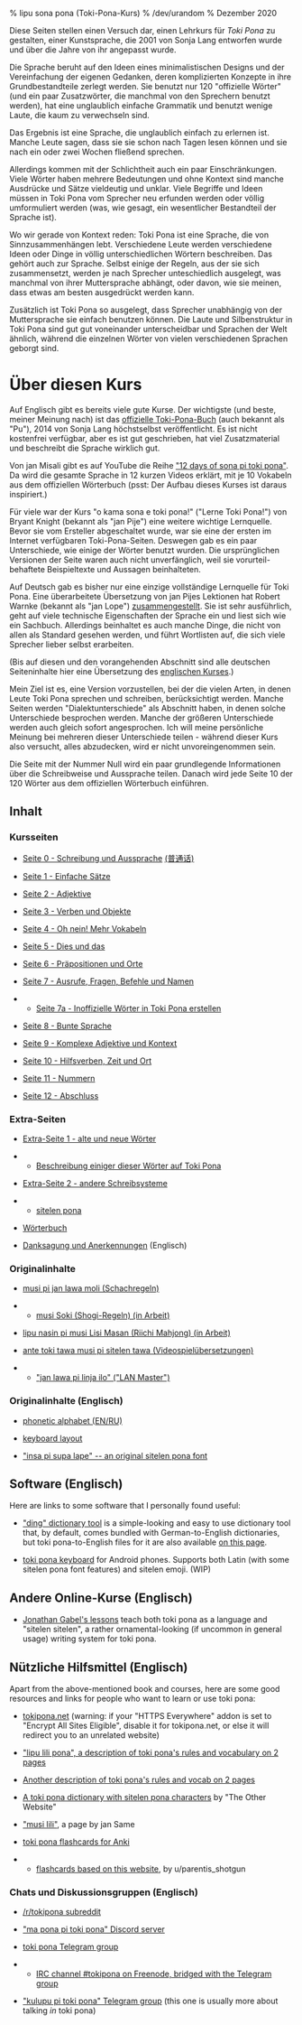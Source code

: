 % lipu sona pona (Toki-Pona-Kurs)
% /dev/urandom
% Dezember 2020

Diese Seiten stellen einen Versuch dar, einen Lehrkurs für *Toki Pona* zu gestalten, 
einer Kunstsprache, die 2001 von Sonja Lang entworfen wurde und über die Jahre von 
ihr angepasst wurde.

Die Sprache beruht auf den Ideen eines minimalistischen Designs und der 
Vereinfachung der eigenen Gedanken, deren komplizierten Konzepte in ihre 
Grundbestandteile zerlegt werden.
Sie benutzt nur 120 "offizielle Wörter" (und ein paar Zusatzwörter, die manchmal 
von den Sprechern benutzt werden), hat eine unglaublich einfache Grammatik und 
benutzt wenige Laute, die kaum zu verwechseln sind.

Das Ergebnis ist eine Sprache, die unglaublich einfach zu erlernen ist. Manche Leute 
sagen, dass sie sie schon nach Tagen lesen können und sie nach ein oder zwei Wochen 
fließend sprechen.

Allerdings kommen mit der Schlichtheit auch ein paar Einschränkungen. Viele Wörter haben
mehrere Bedeutungen und ohne Kontext sind manche Ausdrücke und Sätze vieldeutig und unklar. 
Viele Begriffe und Ideen müssen in Toki Pona vom Sprecher neu erfunden werden oder völlig 
umformuliert werden (was, wie gesagt, ein wesentlicher Bestandteil der Sprache ist).

Wo wir gerade von Kontext reden: Toki Pona ist eine Sprache, die von Sinnzusammenhängen lebt. 
Verschiedene Leute werden verschiedene Ideen oder Dinge in völlig unterschiedlichen Wörtern 
beschreiben. Das gehört auch zur Sprache. Selbst einige der Regeln, aus der sie sich zusammensetzt, 
werden je nach Sprecher unteschiedlich ausgelegt, was manchmal von ihrer Muttersprache abhängt, 
oder davon, wie sie meinen, dass etwas am besten ausgedrückt werden kann.

Zusätzlich ist Toki Pona so ausgelegt, dass Sprecher unabhängig von der Muttersprache sie einfach 
benutzen können. Die Laute und Silbenstruktur in Toki Pona sind gut gut voneinander unterscheidbar 
und Sprachen der Welt ähnlich, während die einzelnen Wörter von vielen verschiedenen Sprachen geborgt 
sind.

# Über diesen Kurs

Auf Englisch gibt es bereits viele gute Kurse. Der wichtigste (und beste, meiner Meinung nach) ist das 
[offizielle Toki-Pona-Buch](https://tokipona.org/) (auch bekannt als "Pu"), 2014 von Sonja Lang höchstselbst veröffentlicht. Es ist nicht kostenfrei verfügbar, aber es ist gut geschrieben, hat viel Zusatzmaterial und 
beschreibt die Sprache wirklich gut.

Von jan Misali gibt es auf YouTube die Reihe ["12 days of sona pi toki pona"](https://www.youtube.com/watch?v=4L-dvvng4Zc). 
Da wird die gesamte Sprache in 12 kurzen Videos erklärt, mit je 10 Vokabeln aus dem offiziellen Wörterbuch 
(psst: Der Aufbau dieses Kurses ist daraus inspiriert.)

Für viele war der Kurs "o kama sona e toki pona!" ("Lerne Toki Pona!") von Bryant Knight (bekannt als 
"jan Pije") eine weitere wichtige Lernquelle. Bevor sie vom Ersteller abgeschaltet wurde, war sie eine der 
ersten im Internet verfügbaren Toki-Pona-Seiten. Deswegen gab es ein paar Unterschiede, wie einige der Wörter 
benutzt wurden. Die ursprünglichen Versionen der Seite waren auch nicht unverfänglich, weil sie vorurteil-behaftete Beispieltexte und Aussagen beinhalteten.

Auf Deutsch gab es bisher nur eine einzige vollständige Lernquelle für Toki Pona. Eine überarbeitete 
Übersetzung von jan Pijes Lektionen hat Robert Warnke (bekannt als "jan Lope") [zusammengestellt](https://jan-lope.github.io/Toki_Pona_Lektionen_Deutsch/). Sie ist sehr ausführlich, 
geht auf viele technische Eigenschaften der Sprache ein und liest sich wie ein Sachbuch. Allerdings beinhaltet 
es auch manche Dinge, die nicht von allen als Standard gesehen werden, und führt Wortlisten auf, die 
sich viele Sprecher lieber selbst erarbeiten. 

(Bis auf diesen und den vorangehenden Abschnitt sind alle deutschen Seiteninhalte hier eine Übersetzung des 
[englischen Kurses](index.html).)

Mein Ziel ist es, eine Version vorzustellen, bei der die vielen Arten, in denen
Leute Toki Pona sprechen und schreiben, berücksichtigt werden. Manche Seiten werden 
"Dialektunterschiede" als Abschnitt haben, in denen solche Unterschiede besprochen 
werden. Manche der größeren Unterschiede werden auch gleich sofort angesprochen. 
Ich will meine persönliche Meinung bei mehreren dieser Unterschiede teilen - während 
dieser Kurs also versucht, alles abzudecken, wird er nicht unvoreingenommen sein.

Die Seite mit der Nummer Null wird ein paar grundlegende Informationen über die 
Schreibweise und Aussprache teilen. Danach wird jede Seite 10 der 120 Wörter aus dem 
offiziellen Wörterbuch einführen.

## Inhalt

### Kursseiten

* [Seite 0 - Schreibung und Aussprache](de_0.html) [(普通话)](zh_0.html)

* [Seite 1 - Einfache Sätze](de_1.html)

* [Seite 2 - Adjektive](de_2.html)

* [Seite 3 - Verben und Objekte](de_3.html)

* [Seite 4 - Oh nein! Mehr Vokabeln](de_4.html)

* [Seite 5 - Dies und das](de_5.html)

* [Seite 6 - Präpositionen und Orte](de_6.html)

* [Seite 7 - Ausrufe, Fragen, Befehle und Namen](de_7.html)

* * [Seite 7a - Inoffizielle Wörter in Toki Pona erstellen](de_7a.html)

* [Seite 8 - Bunte Sprache](de_8.html)

* [Seite 9 - Komplexe Adjektive und Kontext](de_9.html)

* [Seite 10 - Hilfsverben, Zeit und Ort](de_10.html)

* [Seite 11 - Nummern](de_11.html)

* [Seite 12 - Abschluss](de_12.html)

### Extra-Seiten

* [Extra-Seite 1 - alte und neue Wörter](de_x1.html)
* * [Beschreibung einiger dieser Wörter auf Toki Pona](nimi_pi_pu_ala.html)

* [Extra-Seite 2 - andere Schreibsysteme](de_x2.html)
* * [sitelen pona](de_sitelen_pona.html)

* [Wörterbuch](de_dictionary.html)

* [Danksagung und Anerkennungen](credits.html) (Englisch)

### Originalinhalte

* [musi pi jan lawa moli (Schachregeln)](chess.html)

* * [musi Soki (Shogi-Regeln) (in Arbeit)](shogi.html)

* [lipu nasin pi musi Lisi Masan (Riichi Mahjong) (in Arbeit)](riichi_mahjong.html)

* [ante toki tawa musi pi sitelen tawa (Videospielübersetzungen)](game_patches.html)

* * ["jan lawa pi linja ilo" ("LAN Master")](jan_lawa_pi_linja_ilo.html)

### Originalinhalte (Englisch)

* [phonetic alphabet (EN/RU)](phonetic_alphabet.html)

* [keyboard layout](keyboard.html)

* ["insa pi supa lape" -- an original sitelen pona font](supalape.html)

## Software (Englisch)

Here are links to some software that I personally found useful:

* ["ding" dictionary tool](http://www-user.tu-chemnitz.de/~fri/ding/) is a
simple-looking and easy to use dictionary tool that, by default, comes bundled
with German-to-English dictionaries, but toki pona-to-English files for it are
also available [on this
page](https://jan-lope.github.io/Toki_Pona_lessons_English/).

* [toki pona keyboard](https://github.com/timeopochin/tokiponakeyboard) for
  Android phones. Supports both Latin (with some sitelen pona font features) and
  sitelen emoji. (WIP)

## Andere Online-Kurse (Englisch)

* [Jonathan Gabel's lessons](https://jonathangabel.com/toki-pona) teach both
  toki pona as a language and "sitelen sitelen", a rather ornamental-looking (if
  uncommon in general usage) writing system for toki pona.

## Nützliche Hilfsmittel (Englisch)

Apart from the above-mentioned book and courses, here are some good resources
and links for people who want to learn or use toki pona:

* [tokipona.net](http://tokipona.net) (warning: if your "HTTPS Everywhere" addon
  is set to "Encrypt All Sites Eligible", disable it for tokipona.net, or else
  it will redirect you to an unrelated website)

* ["lipu lili pona", a description of toki pona's rules and vocabulary on 2 
 pages](https://neocities.org/site/lipu-lili-pona)

* [Another description of toki pona's rules and vocab on 2
  pages](https://morr.cc/toki-pona-cheat-sheet/)

* [A toki pona dictionary with sitelen pona
 characters](https://theotherwebsite.com/tokipona/) by "The Other Website"

* ["musi lili"](https://musilili.net/), a page by jan Same

* [toki pona flashcards for Anki](https://ankiweb.net/shared/decks/toki%20pona)

* * [flashcards based on this
website](https://ankiweb.net/shared/info/204928497), by u/parentis\_shotgun

### Chats und Diskussionsgruppen (Englisch)

* [/r/tokipona subreddit](https://reddit.com/r/tokipona)

* ["ma pona pi toki pona" Discord server](https://discord.gg/XKzj3ex)

* [toki pona Telegram group](https://telegram.me/joinchat/BLVsYz92zHUp2h2TYp9kTA)
* * [IRC channel #tokipona on Freenode, bridged with the Telegram group](ircs://freenode.org:6697/#tokipona)

* ["kulupu pi toki pona" Telegram group](https://t.me/kulupupitokipona) (this
  one is usually more about talking _in_ toki pona)

